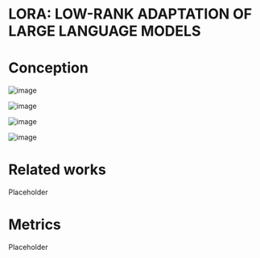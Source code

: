 # LORA: LOW-RANK ADAPTATION OF LARGE LANGUAGE MODELS


# Conception

![image](https://github.com/SanzharMrz/NLP-papers/assets/48170101/d0c63624-5dda-4958-a334-e99db5897343)

![image](https://github.com/SanzharMrz/NLP-papers/assets/48170101/fc35bb42-1a77-4523-8df2-9655e6638879)

![image](https://github.com/SanzharMrz/NLP-papers/assets/48170101/b4574259-bc4c-495b-badb-58f32d46ee32)

![image](https://github.com/SanzharMrz/NLP-papers/assets/48170101/a70d28e3-8132-4ef0-826f-03851357f9bf)

# Related works

Placeholder

# Metrics

Placeholder
